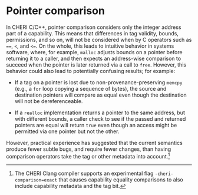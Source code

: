 # Pointer comparison

In CHERI C/C++, pointer comparison considers only the
integer address part of a capability.
This means that differences in tag validity, bounds, permissions, and so on,
will not be considered when by C operators such as `==`, `<`, and `<=`.
On the whole, this leads to intuitive behavior in systems software, where,
for example, `malloc` adjusts bounds on a pointer before returning it to
a caller, and then expects an address-wise comparison to succeed when the
pointer is later returned via a call to `free`.  <!--
\nwfnote{I don't think I particularly like that example, since the thing `free`
is nominally comparing against is the bounded return from `malloc`.}
-->
However, this behavior could also lead to potentially confusing results; for
example:

* If a tag on a pointer is lost due to non-provenance-preserving
  `memcpy` (e.g., a `for` loop copying a sequence of bytes), the
  source and destination pointers will compare as equal even though the
  destination will not be dereferenceable.

* If a `realloc` implementation returns a pointer to the same
  address, but with different bounds, a caller check to see if the passed and
  returned pointers are equal will return `true` even though an access
  might be permitted via one pointer but not the other.

<!--
\psnote{I'm curious about the impact on compiler optimisation, where in the scope of \texttt{if (p==q)} compilers will often assume the two are interchangeable.  Comment on that?
 }
 \arnote{The choice between exact vs non-exact equals is made extremely late in code generation, it just chooses between emitting CEq and CExEq.
 Compiler analyses use a stricter definition of equality.
 In clang that should include some cases of taking provenance into account for alias information.}
-->

However, practical experience has suggested that the current semantics produce fewer
subtle bugs, and require fewer changes, than having comparison operators take
the tag or other metadata into account.[^6]

[^6]: The CHERI Clang compiler supports an experimental flag `-cheri-comparison=exact` that causes capability equality comparisons to also include capability metadata and the tag bit.

<!--
\arnote{default behavior=\texttt{-cheri-comparison=address}}
}
-->

